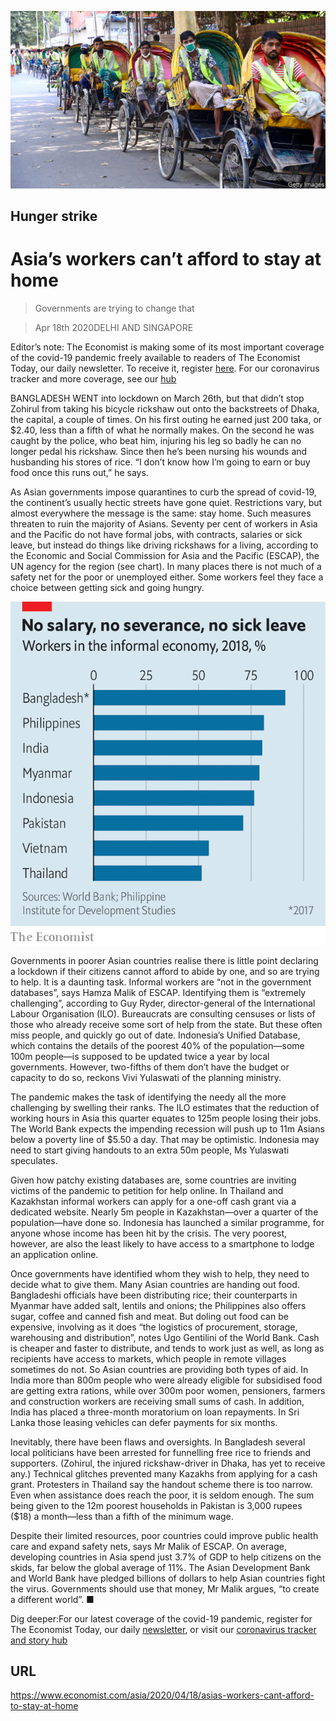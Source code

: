 ![](./images/20200418_ASP007_0.jpg)

## Hunger strike

# Asia’s workers can’t afford to stay at home

> Governments are trying to change that

> Apr 18th 2020DELHI AND SINGAPORE

Editor’s note: The Economist is making some of its most important coverage of the covid-19 pandemic freely available to readers of The Economist Today, our daily newsletter. To receive it, register [here](https://www.economist.com//newslettersignup). For our coronavirus tracker and more coverage, see our [hub](https://www.economist.com//coronavirus)

BANGLADESH WENT into lockdown on March 26th, but that didn’t stop Zohirul from taking his bicycle rickshaw out onto the backstreets of Dhaka, the capital, a couple of times. On his first outing he earned just 200 taka, or $2.40, less than a fifth of what he normally makes. On the second he was caught by the police, who beat him, injuring his leg so badly he can no longer pedal his rickshaw. Since then he’s been nursing his wounds and husbanding his stores of rice. “I don’t know how I’m going to earn or buy food once this runs out,” he says. 

As Asian governments impose quarantines to curb the spread of covid-19, the continent’s usually hectic streets have gone quiet. Restrictions vary, but almost everywhere the message is the same: stay home. Such measures threaten to ruin the majority of Asians. Seventy per cent of workers in Asia and the Pacific do not have formal jobs, with contracts, salaries or sick leave, but instead do things like driving rickshaws for a living, according to the Economic and Social Commission for Asia and the Pacific (ESCAP), the UN agency for the region (see chart). In many places there is not much of a safety net for the poor or unemployed either. Some workers feel they face a choice between getting sick and going hungry. 

![](./images/20200418_ASC128.png)

Governments in poorer Asian countries realise there is little point declaring a lockdown if their citizens cannot afford to abide by one, and so are trying to help. It is a daunting task. Informal workers are “not in the government databases”, says Hamza Malik of ESCAP. Identifying them is “extremely challenging”, according to Guy Ryder, director-general of the International Labour Organisation (ILO). Bureaucrats are consulting censuses or lists of those who already receive some sort of help from the state. But these often miss people, and quickly go out of date. Indonesia’s Unified Database, which contains the details of the poorest 40% of the population—some 100m people—is supposed to be updated twice a year by local governments. However, two-fifths of them don’t have the budget or capacity to do so, reckons Vivi Yulaswati of the planning ministry. 

The pandemic makes the task of identifying the needy all the more challenging by swelling their ranks. The ILO estimates that the reduction of working hours in Asia this quarter equates to 125m people losing their jobs. The World Bank expects the impending recession will push up to 11m Asians below a poverty line of $5.50 a day. That may be optimistic. Indonesia may need to start giving handouts to an extra 50m people, Ms Yulaswati speculates.

Given how patchy existing databases are, some countries are inviting victims of the pandemic to petition for help online. In Thailand and Kazakhstan informal workers can apply for a one-off cash grant via a dedicated website. Nearly 5m people in Kazakhstan—over a quarter of the population—have done so. Indonesia has launched a similar programme, for anyone whose income has been hit by the crisis. The very poorest, however, are also the least likely to have access to a smartphone to lodge an application online. 

Once governments have identified whom they wish to help, they need to decide what to give them. Many Asian countries are handing out food. Bangladeshi officials have been distributing rice; their counterparts in Myanmar have added salt, lentils and onions; the Philippines also offers sugar, coffee and canned fish and meat. But doling out food can be expensive, involving as it does “the logistics of procurement, storage, warehousing and distribution”, notes Ugo Gentilini of the World Bank. Cash is cheaper and faster to distribute, and tends to work just as well, as long as recipients have access to markets, which people in remote villages sometimes do not. So Asian countries are providing both types of aid. In India more than 800m people who were already eligible for subsidised food are getting extra rations, while over 300m poor women, pensioners, farmers and construction workers are receiving small sums of cash. In addition, India has placed a three-month moratorium on loan repayments. In Sri Lanka those leasing vehicles can defer payments for six months. 

Inevitably, there have been flaws and oversights. In Bangladesh several local politicians have been arrested for funnelling free rice to friends and supporters. (Zohirul, the injured rickshaw-driver in Dhaka, has yet to receive any.) Technical glitches prevented many Kazakhs from applying for a cash grant. Protesters in Thailand say the handout scheme there is too narrow. Even when assistance does reach the poor, it is seldom enough. The sum being given to the 12m poorest households in Pakistan is 3,000 rupees ($18) a month—less than a fifth of the minimum wage. 

Despite their limited resources, poor countries could improve public health care and expand safety nets, says Mr Malik of ESCAP. On average, developing countries in Asia spend just 3.7% of GDP to help citizens on the skids, far below the global average of 11%. The Asian Development Bank and World Bank have pledged billions of dollars to help Asian countries fight the virus. Governments should use that money, Mr Malik argues, “to create a different world”. ■

Dig deeper:For our latest coverage of the covid-19 pandemic, register for The Economist Today, our daily [newsletter](https://www.economist.com//newslettersignup), or visit our [coronavirus tracker and story hub](https://www.economist.com//coronavirus)

## URL

https://www.economist.com/asia/2020/04/18/asias-workers-cant-afford-to-stay-at-home
